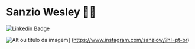 # Sanzio Wesley :man_technologist:

[![Linkedin Badge](https://img.shields.io/badge/-LinkedIn-blue?style=for-the-badge&logo=Linkedin&logoColor=white&link=https://www.linkedin.com/in/sanzio-wesley/)](https://www.linkedin.com/in/sanzio-wesley/)


![Alt ou título da imagem](https://img.shields.io/badge/Instagram-E4405F?style=for-the-badge&logo=instagram&logoColor=white)] (https://www.instagram.com/sanziow/?hl=pt-br)
